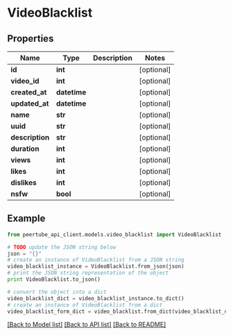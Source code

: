 # VideoBlacklist


## Properties
Name | Type | Description | Notes
------------ | ------------- | ------------- | -------------
**id** | **int** |  | [optional] 
**video_id** | **int** |  | [optional] 
**created_at** | **datetime** |  | [optional] 
**updated_at** | **datetime** |  | [optional] 
**name** | **str** |  | [optional] 
**uuid** | **str** |  | [optional] 
**description** | **str** |  | [optional] 
**duration** | **int** |  | [optional] 
**views** | **int** |  | [optional] 
**likes** | **int** |  | [optional] 
**dislikes** | **int** |  | [optional] 
**nsfw** | **bool** |  | [optional] 

## Example

```python
from peertube_api_client.models.video_blacklist import VideoBlacklist

# TODO update the JSON string below
json = "{}"
# create an instance of VideoBlacklist from a JSON string
video_blacklist_instance = VideoBlacklist.from_json(json)
# print the JSON string representation of the object
print VideoBlacklist.to_json()

# convert the object into a dict
video_blacklist_dict = video_blacklist_instance.to_dict()
# create an instance of VideoBlacklist from a dict
video_blacklist_form_dict = video_blacklist.from_dict(video_blacklist_dict)
```
[[Back to Model list]](../README.md#documentation-for-models) [[Back to API list]](../README.md#documentation-for-api-endpoints) [[Back to README]](../README.md)


